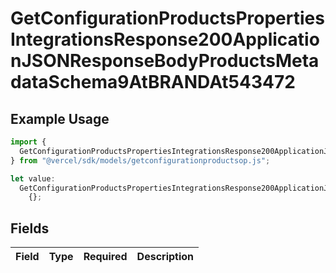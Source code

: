 # GetConfigurationProductsPropertiesIntegrationsResponse200ApplicationJSONResponseBodyProductsMetadataSchema9AtBRANDAt543472

## Example Usage

```typescript
import {
  GetConfigurationProductsPropertiesIntegrationsResponse200ApplicationJSONResponseBodyProductsMetadataSchema9AtBRANDAt543472,
} from "@vercel/sdk/models/getconfigurationproductsop.js";

let value:
  GetConfigurationProductsPropertiesIntegrationsResponse200ApplicationJSONResponseBodyProductsMetadataSchema9AtBRANDAt543472 =
    {};
```

## Fields

| Field       | Type        | Required    | Description |
| ----------- | ----------- | ----------- | ----------- |